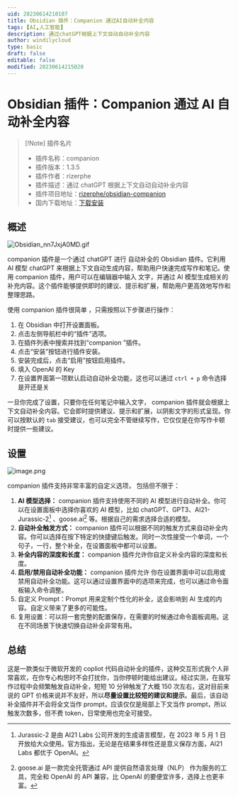 ```yaml
---
uid: 20230614210107
title: Obsidian 插件：Companion 通过AI自动补全内容
tags: [AI,人工智能]
description: 通过chatGPT根据上下文自动自动补全内容
author: windilycloud
type: basic
draft: false
editable: false
modified: 20230614215020
---
```


# Obsidian 插件：Companion 通过 AI 自动补全内容

> [!Note] 插件名片
> - 插件名称：companion
> - 插件版本：1.3.5
> - 插件作者：rizerphe
> - 插件描述：通过 chatGPT 根据上下文自动自动补全内容
> - 插件项目地址：[rizerphe/obsidian-companion](https://github.com/rizerphe/obsidian-companion)
> - 国内下载地址：[下载安装](https://pkmer.cn/products/plugin/pluginMarket/?companion)

## 概述

![Obsidian_nn7JxjA0MD.gif](https://cdn.pkmer.cn/images/Obsidian_nn7JxjA0MD.gif!pkmer)

companion 插件是一个通过 chatGPT 进行 自动补全的 Obsidian 插件。它利用 AI 模型 chatGPT 来根据上下文自动生成内容，帮助用户快速完成写作和笔记。使用 companion 插件，用户可以在编辑器中输入 文字，并通过 AI 模型生成相关的补充内容。这个插件能够提供即时的建议、提示和扩展，帮助用户更高效地写作和整理思路。

使用 companion 插件很简单 ，只需按照以下步骤进行操作：

1. 在 Obsidian 中打开设置面板。
2. 点击左侧导航栏中的“插件”选项。
3. 在插件列表中搜索并找到“companion ”插件。
4. 点击“安装”按钮进行插件安装。
5. 安装完成后，点击“启用”按钮启用插件。
6. 填入 OpenAI 的 Key
7. 在设置界面第一项默认启动自动补全功能，这也可以通过 `ctrl + p` 命令选择是开还是关

一旦你完成了设置，只要你在任何笔记中输入文字， companion 插件就会根据上下文自动补全内容。它会即时提供建议、提示和扩展，以阴影文字的形式呈现。你可以按默认的 `tab` 接受建议，也可以完全不管继续写作，它仅仅是在你写作卡顿时提供一些建议。

## 设置

![image.png](https://cdn.pkmer.cn/images/202306142150146.png!pkmer)

companion 插件支持非常丰富的自定义选项， 包括但不限于：

1. **AI 模型选择：** companion 插件支持使用不同的 AI 模型进行自动补全。你可以在设置面板中选择你喜欢的 AI 模型，比如 chatGPT、GPT3、AI21-Jurassic-2[^1] 、goose.ai[^2] 等。根据自己的需求选择合适的模型。
2. **自动补全触发方式：** companion 插件可以根据不同的触发方式来自动补全内容。你可以选择在按下特定的快捷键后触发。同时一次性接受一个单词，一个句子，一行，整个补全，在设置面板中都可以设置。
3. **补全内容的深度和长度：** companion 插件允许你自定义补全内容的深度和长度。
4. **启用/禁用自动补全功能：** companion 插件允许 你在设置界面中可以启用或禁用自动补全功能。这可以通过设置界面中的选项来完成，也可以通过命令面板输入命令调整。
5. 自定义 Prompt：Prompt 用来定制个性化的补全，这会影响到 AI 生成的内容。自定义带来了更多的可能性。
6. 复用设置：可以将一套完整的配置保存，在需要的时候通过命令面板调用。这在不同场景下快速切换自动补全非常有用。

## 总结

这是一款类似于微软开发的 copliot 代码自动补全的插件，这种交互形式我个人非常喜欢，在你专心构思时不会打扰你，当你停顿时能给出建议。经过实测，在我写作过程中会频繁触发自动补全，短短 10 分钟触发了大概 150 次左右，这对目前来说的 GPT 价格来说并不友好，所以**尽量设置比较短的建议和提示**。最后，该自动补全插件并不会将全文当作 prompt，应该仅仅是局部上下文当作 prompt，所以触发次数多，但不费 token，日常使用也完全可接受。

[^1]:Jurassic-2 是由 AI21 Labs 公司开发的生成语言模型，在 2023 年 5 月 1 日开放给大众使用。官方指出，无论是在结果多样性还是意义保存方面，AI21 Labs 都优于 OpenAI。

[^2]: goose.ai 是一款完全托管通过 API 提供自然语言处理（NLP） 作为服务的工具，完全和 OpenAI 的 API 兼容，比 OpenAI 的要便宜许多，选择上也更丰富。